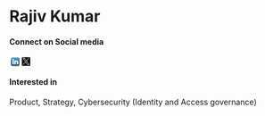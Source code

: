 # Rajiv Kumar 

#### Connect on Social media
<a href="https://www.linkedin.com/in/raajivkumar/" target="_blank" rel="noopener noreferrer"><img align="left" src="assets/images/linkedin.png" alt="Rajiv Kumar | LinkedIn" width="21px"/></a> <a href="https://twitter.com/raajivkumar" target="_blank" rel="noopener noreferrer"><img align="left" src="assets/images/twitter.png" alt="Rajiv Kumar | X" width="18px"/></a><br/>

#### Interested in
Product, Strategy, Cybersecurity (Identity and Access governance)

<!---
For full documentation visit [mkdocs.org](https://www.mkdocs.org).

## Commands

* `mkdocs new [dir-name]` - Create a new project.
* `mkdocs serve` - Start the live-reloading docs server.
* `mkdocs build` - Build the documentation site.
* `mkdocs -h` - Print help message and exit.

## Project layout

    mkdocs.yml    # The configuration file.
    docs/
        index.md  # The documentation homepage.
        ...       # Other markdown pages, images and other files.
-->
